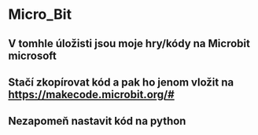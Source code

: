 # Micro_Bit
## V tomhle úložisti jsou moje hry/kódy na Microbit microsoft
## Stačí zkopírovat kód a pak ho jenom vložit na https://makecode.microbit.org/# 
## Nezapomeň nastavit kód na python
